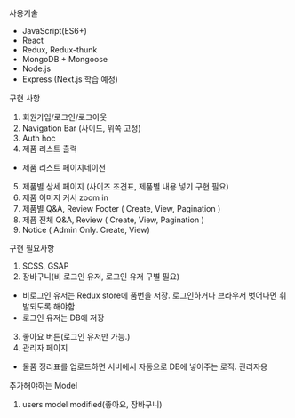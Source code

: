 사용기술

* JavaScript(ES6+)
* React
* Redux, Redux-thunk
* MongoDB + Mongoose
* Node.js
* Express (Next.js 학습 예정)

구현 사항
1. 회원가입/로그인/로그아웃
2. Navigation Bar (사이드, 위쪽 고정)
3. Auth hoc
4. 제품 리스트 출력
 * 제품 리스트 페이지네이션
5. 제품별 상세 페이지 (사이즈 조견표, 제품별 내용 넣기 구현 필요)
6. 제품 이미지 커서 zoom in
7. 제품별 Q&A, Review Footer ( Create, View, Pagination )
8. 제품 전체 Q&A, Review ( Create, View, Pagination )
9. Notice ( Admin Only. Create, View)

구현 필요사항
1. SCSS, GSAP
2. 장바구니(비 로그인 유저, 로그인 유저 구별 필요)
 * 비로그인 유저는 Redux store에 품번을 저장. 로그인하거나 브라우저 벗어나면 휘발되도록 해야함.
 * 로그인 유저는 DB에 저장
3. 좋아요 버튼(로그인 유저만 가능.)
4. 관리자 페이지
 * 물품 정리표를 업로드하면 서버에서 자동으로 DB에 넣어주는 로직. 관리자용

추가해야하는 Model
1. users model modified(좋아요, 장바구니)


